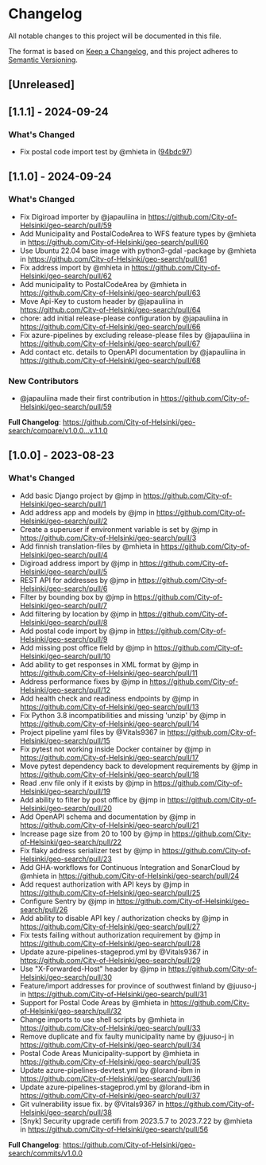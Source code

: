 # Changelog

All notable changes to this project will be documented in this file.

The format is based on [Keep a Changelog](https://keepachangelog.com/en/1.1.0/),
and this project adheres to [Semantic Versioning](https://semver.org/spec/v2.0.0.html).

## [Unreleased]

## [1.1.1] - 2024-09-24

### What's Changed
* Fix postal code import test by @mhieta in ([94bdc97](https://github.com/City-of-Helsinki/geo-search/commit/94bdc973c8aafaf9859e08fb4453e722027be953))

## [1.1.0] - 2024-09-24

### What's Changed
* Fix Digiroad importer by @japauliina in https://github.com/City-of-Helsinki/geo-search/pull/59
* Add Municipality and PostalCodeArea to WFS feature types by @mhieta in https://github.com/City-of-Helsinki/geo-search/pull/60
* Use Ubuntu 22.04 base image with python3-gdal -package by @mhieta in https://github.com/City-of-Helsinki/geo-search/pull/61
* Fix address import by @mhieta in https://github.com/City-of-Helsinki/geo-search/pull/62
* Add municipality to PostalCodeArea by @mhieta in https://github.com/City-of-Helsinki/geo-search/pull/63
* Move Api-Key to custom header by @japauliina in https://github.com/City-of-Helsinki/geo-search/pull/64
* chore: add initial release-please configuration by @japauliina in https://github.com/City-of-Helsinki/geo-search/pull/66
* Fix azure-pipelines by excluding release-please files by @japauliina in https://github.com/City-of-Helsinki/geo-search/pull/67
* Add contact etc. details to OpenAPI documentation by @japauliina in https://github.com/City-of-Helsinki/geo-search/pull/68

### New Contributors
* @japauliina made their first contribution in https://github.com/City-of-Helsinki/geo-search/pull/59

**Full Changelog**: https://github.com/City-of-Helsinki/geo-search/compare/v1.0.0...v.1.1.0

## [1.0.0] - 2023-08-23

### What's Changed
* Add basic Django project by @jmp in https://github.com/City-of-Helsinki/geo-search/pull/1
* Add address app and models by @jmp in https://github.com/City-of-Helsinki/geo-search/pull/2
* Create a superuser if environment variable is set by @jmp in https://github.com/City-of-Helsinki/geo-search/pull/3
* Add finnish translation-files by @mhieta in https://github.com/City-of-Helsinki/geo-search/pull/4
* Digiroad address import by @jmp in https://github.com/City-of-Helsinki/geo-search/pull/5
* REST API for addresses by @jmp in https://github.com/City-of-Helsinki/geo-search/pull/6
* Filter by bounding box by @jmp in https://github.com/City-of-Helsinki/geo-search/pull/7
* Add filtering by location by @jmp in https://github.com/City-of-Helsinki/geo-search/pull/8
* Add postal code import by @jmp in https://github.com/City-of-Helsinki/geo-search/pull/9
* Add missing post office field by @jmp in https://github.com/City-of-Helsinki/geo-search/pull/10
* Add ability to get responses in XML format by @jmp in https://github.com/City-of-Helsinki/geo-search/pull/11
* Address performance fixes by @jmp in https://github.com/City-of-Helsinki/geo-search/pull/12
* Add health check and readiness endpoints by @jmp in https://github.com/City-of-Helsinki/geo-search/pull/13
* Fix Python 3.8 incompatibilities and missing 'unzip' by @jmp in https://github.com/City-of-Helsinki/geo-search/pull/14
* Project pipeline yaml files by @Vitals9367 in https://github.com/City-of-Helsinki/geo-search/pull/15
* Fix pytest not working inside Docker container by @jmp in https://github.com/City-of-Helsinki/geo-search/pull/17
* Move pytest dependency back to development requirements by @jmp in https://github.com/City-of-Helsinki/geo-search/pull/18
* Read .env file only if it exists by @jmp in https://github.com/City-of-Helsinki/geo-search/pull/19
* Add ability to filter by post office by @jmp in https://github.com/City-of-Helsinki/geo-search/pull/20
* Add OpenAPI schema and documentation by @jmp in https://github.com/City-of-Helsinki/geo-search/pull/21
* Increase page size from 20 to 100 by @jmp in https://github.com/City-of-Helsinki/geo-search/pull/22
* Fix flaky address serializer test by @jmp in https://github.com/City-of-Helsinki/geo-search/pull/23
* Add GHA-workflows for Continuous Integration and SonarCloud by @mhieta in https://github.com/City-of-Helsinki/geo-search/pull/24
* Add request authorization with API keys by @jmp in https://github.com/City-of-Helsinki/geo-search/pull/25
* Configure Sentry by @jmp in https://github.com/City-of-Helsinki/geo-search/pull/26
* Add ability to disable API key / authorization checks by @jmp in https://github.com/City-of-Helsinki/geo-search/pull/27
* Fix tests failing without authorization requirement by @jmp in https://github.com/City-of-Helsinki/geo-search/pull/28
* Update azure-pipelines-stageprod.yml by @Vitals9367 in https://github.com/City-of-Helsinki/geo-search/pull/29
* Use "X-Forwarded-Host" header by @jmp in https://github.com/City-of-Helsinki/geo-search/pull/30
* Feature/import addresses for province of southwest finland by @juuso-j in https://github.com/City-of-Helsinki/geo-search/pull/31
* Support for Postal Code Areas by @mhieta in https://github.com/City-of-Helsinki/geo-search/pull/32
* Change imports to use shell scripts by @mhieta in https://github.com/City-of-Helsinki/geo-search/pull/33
* Remove duplicate and fix faulty municipality name by @juuso-j in https://github.com/City-of-Helsinki/geo-search/pull/34
* Postal Code Areas Municipality-support by @mhieta in https://github.com/City-of-Helsinki/geo-search/pull/35
* Update azure-pipelines-devtest.yml by @lorand-ibm in https://github.com/City-of-Helsinki/geo-search/pull/36
* Update azure-pipelines-stageprod.yml by @lorand-ibm in https://github.com/City-of-Helsinki/geo-search/pull/37
* Git vulnerability issue fix. by @Vitals9367 in https://github.com/City-of-Helsinki/geo-search/pull/38
* [Snyk] Security upgrade certifi from 2023.5.7 to 2023.7.22 by @mhieta in https://github.com/City-of-Helsinki/geo-search/pull/56


**Full Changelog**: https://github.com/City-of-Helsinki/geo-search/commits/v1.0.0